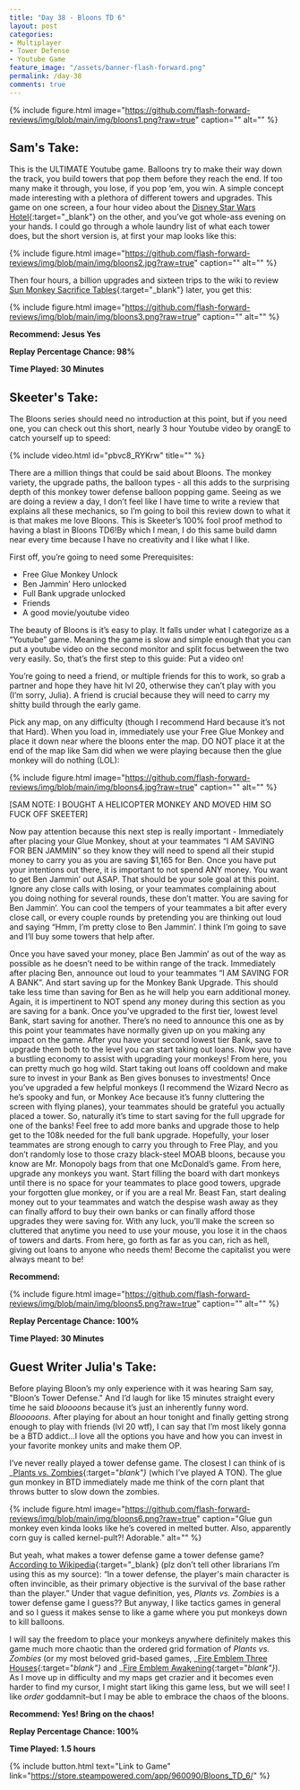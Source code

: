 ```yaml
---
title: "Day 38 - Bloons TD 6"
layout: post
categories:
- Multiplayer
- Tower Defense
- Youtube Game
feature_image: "/assets/banner-flash-forward.png"
permalink: /day-38
comments: true
---
```


{% include figure.html image="https://github.com/flash-forward-reviews/img/blob/main/img/bloons1.png?raw=true" caption="" alt="" %}

## Sam's Take:

This is the ULTIMATE Youtube game. Balloons try to make their way down the track, you build towers that pop them before they reach the end. If too many make it through, you lose, if you pop ‘em, you win. A simple concept made interesting with a plethora of different towers and upgrades. This game on one screen, a four hour video about the [Disney Star Wars Hotel](https://www.youtube.com/watch?v=T0CpOYZZZW4&t=1968s){:target="_blank"} on the other, and you’ve got whole-ass evening on your hands. I could go through a whole laundry list of what each tower does, but the short version is, at first your map looks like this:

{% include figure.html image="https://github.com/flash-forward-reviews/img/blob/main/img/bloons2.jpg?raw=true" caption="" alt="" %}

Then four hours, a billion upgrades and sixteen trips to the wiki to review [Sun Monkey Sacrifice Tables](https://bloons.fandom.com/wiki/Sun_Temple#Sacrifices){:target="_blank"} later, you get this:

{% include figure.html image="https://github.com/flash-forward-reviews/img/blob/main/img/bloons3.png?raw=true" caption="" alt="" %}

**Recommend: Jesus Yes**

**Replay Percentage Chance: 98%**

**Time Played: 30 Minutes**

## Skeeter's Take:

The Bloons series should need no introduction at this point, but if you need one, you can check out this short, nearly 3 hour Youtube video by orangE to catch yourself up to speed:

{% include video.html id="pbvc8_RYKrw" title="" %}

There are a million things that could be said about Bloons. The monkey variety, the upgrade paths, the balloon types - all  this adds to the surprising depth of this monkey tower defense balloon popping game. Seeing as we are doing a review a day, I don’t feel like I have time to write a review that explains all these mechanics, so I’m going to boil this review down to what it is that makes me love Bloons. This is Skeeter’s 100% fool proof method to having a blast in Bloons TD6!By which I mean, I do this same build damn near every time because I have no creativity and I like what I like. 

First off, you’re going to need some Prerequisites:
- Free Glue Monkey Unlock
- Ben Jammin’ Hero unlocked
- Full Bank upgrade unlocked
- Friends
- A good movie/youtube video

The beauty of Bloons is it’s easy to play. It falls under what I categorize as a “Youtube” game. 
Meaning the game is slow and simple enough that you can put a youtube video on the second monitor and split focus between the two very easily. So, that’s the first step to this guide: Put a video on!

You’re going to need a friend, or multiple friends for this to work, so grab a partner and hope they have hit lvl 20, otherwise they can’t play with you (I’m sorry, Julia). A friend is crucial because they will need to carry my shitty build through the early game. 

Pick any map, on any difficulty (though I recommend Hard because it’s not that Hard). 
When you load in, immediately use your Free Glue Monkey and place it down near where the bloons enter the map. DO NOT place it at the end of the map like Sam did when we were playing because then the glue monkey will do nothing (LOL): 

{% include figure.html image="https://github.com/flash-forward-reviews/img/blob/main/img/bloons4.jpg?raw=true" caption="" alt="" %}

[SAM NOTE: I BOUGHT A HELICOPTER MONKEY AND MOVED HIM SO FUCK OFF SKEETER]

Now pay attention because this next step is really important - Immediately after placing your Glue Monkey, shout at your teammates “I AM SAVING FOR BEN JAMMIN” so they know they will need to spend all their stupid money to carry you as you are saving $1,165 for Ben. Once you have put your intentions out there, it is important to not spend ANY money. You want to get Ben Jammin’ out ASAP. That should be your sole goal at this point. Ignore any close calls with losing, or your teammates complaining about you doing nothing for several rounds, these don’t matter. You are saving for Ben Jammin’. You can cool the tempers of your teammates a bit after every close call, or every couple rounds by pretending you are thinking out loud and saying “Hmm, I’m pretty close to Ben Jammin’. I think I’m going to save and I’ll buy some towers that help after.

Once you have saved your money, place Ben Jammin’ as out of the way as possible as he doesn’t need to be within range of the track. Immediately after placing Ben, announce out loud to your teammates “I AM SAVING FOR A BANK”. And start saving up for the Monkey Bank Upgrade. This should take less time than saving for Ben as he will help you earn additional money. Again, it is impertinent to NOT spend any money during this section as you are saving for a bank. Once you’ve upgraded to the first tier, lowest level Bank, start saving for another. There’s no need to announce this one as by this point your teammates have normally given up on you making any impact on the game. After you have your second lowest tier Bank, save to upgrade them both to the level you can start taking out loans. Now you have a bustling economy to assist with upgrading your monkeys! From here, you can pretty much go hog wild. Start taking out loans off cooldown and make sure to invest in your Bank as Ben gives bonuses to investments! Once you’ve upgraded a few helpful monkeys (I recommend the Wizard Necro as he’s spooky and fun, or Monkey Ace because it’s funny cluttering the screen with flying planes), your teammates should be grateful you actually placed a tower. So, naturally it’s time to start saving for the full upgrade for one of the banks! Feel free to add more banks and upgrade those to help get to the 108k needed for the full bank upgrade. Hopefully, your loser teammates are strong enough to carry you through to Free Play, and you don’t randomly lose to those crazy black-steel MOAB bloons, because you know are Mr. Monopoly bags from that one McDonald’s game. 
From here, upgrade any monkeys you want. Start filling the board with dart monkeys until there is no space for your teammates to place good towers, upgrade your forgotten glue monkey, or if you are a real Mr. Beast Fan, start dealing money out to your teammates and watch the despise wash away as they can finally afford to buy their own banks or can finally afford those upgrades they were saving for. With any luck, you’ll make the screen so cluttered that anytime you need to use your mouse, you lose it in the chaos of towers and darts. From here, go forth as far as you can, rich as hell, giving out loans to anyone who needs them! Become the capitalist you were always meant to be!

**Recommend:** 

{% include figure.html image="https://github.com/flash-forward-reviews/img/blob/main/img/bloons5.png?raw=true" caption="" alt="" %}

**Replay Percentage Chance: 100%**

**Time Played: 30 Minutes**

## Guest Writer Julia's Take:

Before playing Bloon’s my only experience with it was hearing Sam say, "Bloon’s Tower Defense." And I’d laugh for like 15 minutes straight every time he said _bloooons_ because it’s just an inherently funny word. _Blooooons_. After playing for about an hour tonight and finally getting strong enough to play with friends (lvl 20 wtf), I can say that I’m most likely gonna be a BTD addict…I love all the options you have and how you can invest in your favorite monkey units and make them OP.

I’ve never really played a tower defense game. The closest I can think of is _[Plants vs. Zombies](https://store.steampowered.com/app/3590/Plants_vs_Zombies_GOTY_Edition/){:target="_blank"}_ (which I’ve played A TON). The glue gun monkey in BTD immediately made me think of the corn plant that throws butter to slow down the zombies.

{% include figure.html image="https://github.com/flash-forward-reviews/img/blob/main/img/bloons6.png?raw=true" caption="Glue gun monkey even kinda looks like he’s covered in melted butter. Also, apparently corn guy is called kernel-pult?! Adorable." alt="" %}

But yeah, what makes a tower defense game a tower defense game? [According to Wikipedia](https://en.wikipedia.org/wiki/Tower_defense){:target="_blank} (plz don’t tell other librarians I’m using this as my source): “In a tower defense, the player's main character is often invincible, as their primary objective is the survival of the base rather than the player.” Under that vague definition, yes, _Plants vs. Zombies_ is a tower defense game I guess?? But anyway, I like tactics games in general and so I guess it makes sense to like a game where you put monkeys down to kill balloons.

I will say the freedom to place your monkeys anywhere definitely makes this game much more chaotic than the ordered grid formation of _Plants vs. Zombies_ (or my most beloved grid-based games, _[Fire Emblem Three Houses](https://www.nintendo.com/us/store/products/fire-emblem-three-houses-switch/){:target="_blank"}_ and _[Fire Emblem Awakening](https://en.wikipedia.org/wiki/Fire_Emblem_Awakening){:target="_blank"}_). As I move up in difficulty and my maps get crazier and it becomes even harder to find my cursor, I might start liking this game less, but we will see! I like _order_ goddamnit–but I may be able to embrace the chaos of the bloons. 

**Recommend: Yes! Bring on the chaos!**

**Replay Percentage Chance: 100%**

**Time Played: 1.5 hours**

{% include button.html text="Link to Game" link="https://store.steampowered.com/app/960090/Bloons_TD_6/" %}